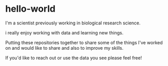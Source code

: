 # hello-world

I'm a scientist previously working in biological research science.

i really enjoy working with data and learning new things.

Putting these repositories together to share some of the things I've worked on and would like to share and also to improve my skills.

If you'd like to reach out or use the data you see please feel free!

